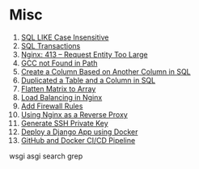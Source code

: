 # Misc

1. [SQL LIKE Case Insensitive](./misc/sql-like-case-insensitive.md)
2. [SQL Transactions](./misc/sql-transactions.md)
3. [Nginx: 413 – Request Entity Too Large](./misc/nginx-413.md)
4. [GCC not Found in Path](./misc/gcc-not-found-in-path.md)
5. [Create a Column Based on Another Column in SQL](./misc/sql-column-like-another-column.md)
6. [Duplicated a Table and a Column in SQL](./misc/sql-table-column-duplicate.md)
7. [Flatten Matrix to Array](./misc/flatten-matrix-to-array.md)
8. [Load Balancing in Nginx](./misc/load-balancing-in-nginx.md)
9. [Add Firewall Rules](./misc/add-firewall-rules.md)
10. [Using Nginx as a Reverse Proxy](./misc/using-nginx-as-a-reverse-proxy.md)
11. [Generate SSH Private Key](./misc/generate-ssh-private-key.md)
12. [Deploy a Django App using Docker](./misc/deploy-django-using-docker.md)
13. [GitHub and Docker CI/CD Pipeline](./misc/github-and-docker-cicd-pipeline.md)


wsgi asgi
search grep